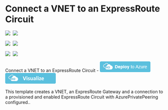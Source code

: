 # Connect a VNET to an ExpressRoute Circuit

<IMG SRC="https://azbotstorage.blob.core.windows.net/badges/301-expressroute-circuit-vnet-connection/PublicLastTestDate.svg" />&nbsp;
<IMG SRC="https://azbotstorage.blob.core.windows.net/badges/301-expressroute-circuit-vnet-connection/PublicDeployment.svg" />&nbsp;

<IMG SRC="https://azbotstorage.blob.core.windows.net/badges/301-expressroute-circuit-vnet-connection/FairfaxLastTestDate.svg" />&nbsp;
<IMG SRC="https://azbotstorage.blob.core.windows.net/badges/301-expressroute-circuit-vnet-connection/FairfaxDeployment.svg" />&nbsp;

<IMG SRC="https://azbotstorage.blob.core.windows.net/badges/301-expressroute-circuit-vnet-connection/BestPracticeResult.svg" />&nbsp;
<IMG SRC="https://azbotstorage.blob.core.windows.net/badges/301-expressroute-circuit-vnet-connection/CredScanResult.svg" />&nbsp;

Connect a VNET to an ExpressRoute Circuit - <a href="https://portal.azure.com/#create/Microsoft.Template/uri/https%3A%2F%2Fraw.githubusercontent.com%2FAzure%2Fazure-quickstart-templates%2Fmaster%2F301-expressroute-circuit-vnet-connection%2Fazuredeploy.json" target="_blank">
    <img src="https://raw.githubusercontent.com/Azure/azure-quickstart-templates/master/1-CONTRIBUTION-GUIDE/images/deploytoazure.png"/>
</a>
<a href="http://armviz.io/#/?load=https%3A%2F%2Fraw.githubusercontent.com%2FAzure%2Fazure-quickstart-templates%2Fmaster%2F301-expressroute-circuit-vnet-connection%2Fazuredeploy.json" target="_blank">
    <img src="https://raw.githubusercontent.com/Azure/azure-quickstart-templates/master/1-CONTRIBUTION-GUIDE/images/visualizebutton.png"/>
</a>

This template creates a VNET, an ExpresRoute Gateway and a connection to a provisioned and enabled ExpressRoute Circuit with AzurePrivatePeering configured..
